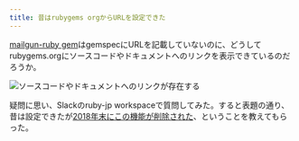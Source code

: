 ```yaml
---
title: 昔はrubygems orgからURLを設定できた
---
```

[mailgun-ruby gem](https://rubygems.org/gems/mailgun-ruby)はgemspecにURLを記載していないのに、どうしてrubygems.orgにソースコードやドキュメントへのリンクを表示できているのだろうか。

![](https://lh3.googleusercontent.com/docs/ADP-6oH6OkpJrjxkg8KbfxE27Vo8n1THky2LxKwfP-ReRM4xQgoWhjzNATjoAj0lP2F1Z1KQY60zzJII4UhZdqd7ZyywSlNUt-IOsQ82k0l-Sbx6VxatzPKOpkEdYA3ilArdrqX7U2pC0m8M-g_mj6TFss4yeJeXQVOJEozIRzqxAsWVHyRYHUxHpkI4lYuoVMTGekbW_DNRv15_z8iK9NYb-nKecLNo8hZdX6JHtfX70cNCOfeLXtK6c1EIExHJcYbZQX_RgI0HveyXPe0eUa3hZlFuagw941yNGdd5LZOsZQgp1C6EysHLuki1IQ2aLpEcReNYOlr61i2lGTWa_U6wwgWWxobNi9nefvCzdSQe_J96ufvO3k8RI_OIVDdOk-m4GYdREjRcKdLv7xzBJsIsxP58J7fSwqkB7OE_uNmeLyyaXJTgldbqXpO_1YKzZ6A6Zsz3Zs0OGYg2cpxi7L9YvNjLlAWNrP5QvNhn6oxc6PoQaW5akgRtxUK-ZYzaeeV8JckwUefPU5sZAUbALMyTtKgL5h1wKKeWKsJPsbCSwh_Iw33WZO7fgr0mFZ-9yYNQvbhBUzWh0pyHyUiCdOYAZhP_uKPnvhUiSrfQ4fz11S6qX9jhzRhIu3NHaj6sHfQscTZF1mt2KJ4IUvMo-dkvo6cxO4WwsOFGgGNWTI-fOqCGDzUao5pjsoruN4IZ8pz6aenhHoZe7vZqvyQ6-w_lxQpQil7Nrai3KzCjiW6FEZ1fZxM5SGXCuXxUl9-d4gLgJdTxvp7Eyo5qdkKZInSO8W_1Qh_LSEoaVAHLWAiwhq4Bya6TScHuNolcac1b4DG6-Z_uGUlxQO957uWbC-X-Lk1cZMsnqfjtgbYoDr-f93Ic7xUkkDUZv5AJuVEmcZmNGwIhh5GV-n3K8jiCYB6QwMyIPJJNBPH5IS0JMMHvyco6WnYrnNL2E3wASf9wihAaO50uctdPXB3zuMHRxEa0DZLXehDM3Oi9iXE9CKMYprdkv4wgBPlnRTqshva8Y2wBY2z6KoI7QmlKN9JsHSl9LkcMeUVYXGs-xToUjBiSueUVDJ5T6BdNlVR21mXzEGYGO0eqpcgjlSDam_wy-LFqmqleDYbmOVH8jLuFHPv46zU_uuOQKDMDIEaLMxBW-CedwDsn1OXvPl13TzmC7W8k4z1iJKn3aW6fRjATigQdMqQFcQbFLBhYyUBFcCj5HIQ36RJReggxtx7S9OoNM9KyPlHTMM4pehmVrrwMNpkd2YoR9sqS "ソースコードやドキュメントへのリンクが存在する")

疑問に思い、Slackのruby-jp workspaceで質問してみた。すると表題の通り、昔は設定できたが[2018年末にこの機能が削除された](https://github.com/rubygems/rubygems.org/pull/1815)、ということを教えてもらった。
